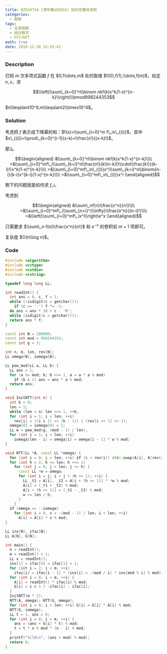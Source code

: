 ```yaml
---
title: BZOJ4734 [清华集训2016] 如何优雅地求和
categories:
  - 题解
tags:
  - 生成函数
  - 组合数学
  - FFT/NTT
math: true
date: 2018-12-26 15:55:41
---
```


### Description

已知 $m$ 次多项式函数 $f$ 在 $0,1\\dots,m$ 处的取值 $f(0),f(1),\\dots,f(m)$，给定 $n,x$，求

$$\\left(\\sum\_{k=0}^n\\binom nkf(k)x^k(1-x)^{n-k}\\right)\\bmod998244353$$

$n\\leqslant10^9,m\\leqslant2\\times10^4$。

<!--more-->

### Solution

考虑把 $f$ 表示成下降幂的和：$f(x)=\\sum\_{i=0}^m f\_ix\_{(i)}$，其中 $x\_{(i)}=\\prod\_{k=0}^{i-1}(x-k)=\\frac{x!}{(x-k)!}$。

那么

$$\\begin{aligned}
&\\sum\_{k=0}^n\\binom nkf(k)x^k(1-x)^{n-k}\\\\
=&\\sum\_{i=0}^mf\_i\\sum\_{k=i}^n\\frac{n!}{k!(n-k)!}\\cdot\\frac{k!}{(k-i)!}x^k(1-x)^{n-k}\\\\
=&\\sum\_{i=0}^mf\_in\_{(i)}x^i\\sum\_{k=i}^n\\binom{n-i}{k-i}x^{k-i}(1-x)^{n-k}\\\\
=&\\sum\_{i=0}^mf\_in\_{(i)}x^i
\\end{aligned}$$

剩下的问题就是如何求 $f\_i$。

考虑到

$$\\begin{aligned}
&\\sum\_nf(n)\\frac{x^n}{n!}\\\\
=&\\sum\_{i=0}^mf\_i\\sum\_{n=i}^{\\infty}\\frac{x^n}{(n-i)!}\\\\
=&\\left(\\sum\_{i=0}^mf\_ix^i\\right)e^x
\\end{aligned}$$

只需要求 $\\sum\_n f(n)\\frac{x^n}{n!}$ 和 $e^{-x}$ 的卷积前 $m+1$ 项即可。

复杂度 $O(n\\log n)$。

### Code

```cpp
#include <algorithm>
#include <cctype>
#include <cstdio>
#include <cstring>

typedef long long LL;

int readInt() {
  int ans = 0, c, f = 1;
  while (!isdigit(c = getchar()))
    if (c == '-') f *= -1;
  do ans = ans * 10 + c - '0';
  while (isdigit(c = getchar()));
  return ans * f;
}

const int N = 100000;
const int mod = 998244353;
const int g = 3;

int n, m, len, rev[N];
LL omega[N], iomega[N];

LL pow_mod(LL a, LL b) {
  LL ans = 1;
  for (a %= mod; b; b >>= 1, a = a * a % mod)
    if (b & 1) ans = ans * a % mod;
  return ans;
}

void InitNTT(int n) {
  int k = 0;
  len = 1;
  while (len < n) len <<= 1, ++k;
  for (int i = 1; i < len; ++i)
    rev[i] = ((i & 1) << (k - 1)) | (rev[i >> 1] >> 1);
  omega[0] = iomega[0] = 1;
  LL w = pow_mod(g, (mod - 1) / len);
  for (int i = 1; i < len; ++i)
    iomega[len - i] = omega[i] = omega[i - 1] * w % mod;
}

void NTT(LL *A, const LL *omega) {
  for (int i = 0; i < len; ++i) if (i < rev[i]) std::swap(A[i], A[rev[i]]);
  for (int h = 2; h <= len; h <<= 1)
    for (int j = 0; j < len; j += h) {
      const LL *w = omega;
      for (int i = j; i < j + (h >> 1); ++i) {
        LL _t1 = A[i], _t2 = A[i + (h >> 1)] * *w % mod;
        A[i] = (_t1 + _t2) % mod;
        A[i + (h >> 1)] = (_t1 - _t2) % mod;
        w += len / h;
      }
    }
  if (omega == ::iomega)
    for (int i = 0, v = -(mod - 1) / len; i < len; ++i)
      A[i] = A[i] * v % mod;
}

LL inv[N], ifac[N];
LL A[N], G[N];

int main() {
  n = readInt();
  m = readInt() + 1;
  LL x = readInt();
  inv[1] = ifac[0] = ifac[1] = 1;
  for (int i = 2; i < m; ++i)
    ifac[i] = ifac[i - 1] * (inv[i] = -(mod / i) * inv[mod % i] % mod) % mod;
  for (int i = 0; i < m; ++i) {
    A[i] = readInt() * ifac[i] % mod;
    G[i] = i & 1 ? -ifac[i] : ifac[i];
  }
  InitNTT(m * 2);
  NTT(A, omega); NTT(G, omega);
  for (int i = 0; i < len; ++i) G[i] = G[i] * A[i] % mod;
  NTT(G, iomega);
  LL t = 1, ans = 0;
  for (int i = 0; i < m; ++i) {
    ans = (ans + G[i] * t) % mod;
    t = t * x % mod * (n - i) % mod;
  }
  printf("%lld\n", (ans + mod) % mod);
  return 0;
}
```
